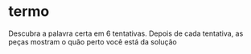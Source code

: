 # termo
 Descubra a palavra certa em 6 tentativas.  Depois de cada tentativa, as peças mostram o quão perto você está da solução
